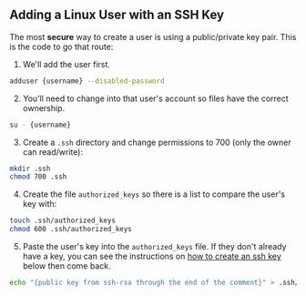 ## Adding a Linux User with an SSH Key

The most **secure** way to create a user is using a public/private key pair. This is the code to go that route:

1. We'll add the user first.
```bash
adduser {username} --disabled-password
```

2. You'll need to change into that user's account so files have the correct ownership.
```bash
su - {username}
```

3. Create a `.ssh` directory and change permissions to 700 (only the owner can read/write):
```bash
mkdir .ssh
chmod 700 .ssh
```

4. Create the file `authorized_keys` so there is a list to compare the user's key with:
```bash
touch .ssh/authorized_keys
chmod 600 .ssh/authorized_keys
```

5. Paste the user's key into the `authorized_keys` file. If they don't already have a key, you can see the instructions on [how to create an ssh key](# "How to Create an SSH Key") below then come back.

```bash
echo "{public key from ssh-rsa through the end of the comment}" > .ssh/authorized_keys
```